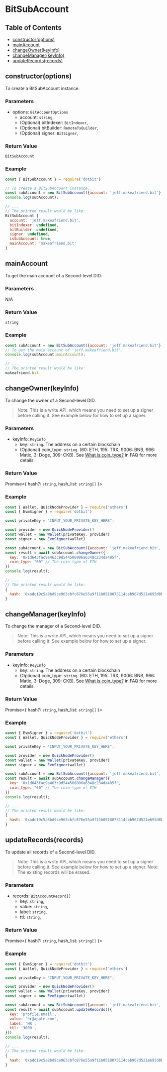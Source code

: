 # BitSubAccount
## Table of Contents
- [constructor(options)](#constructoroptions)
- [mainAccount](#mainaccount)
- [changeOwner(keyInfo)](#changeownerkeyinfo)
- [changeManager(keyInfo)](#changemanagerkeyinfo)
- [updateRecords(records)](#updaterecordsrecords)

## constructor(options)
To create a BitSubAccount instance.
### Parameters
- options: `BitAccountOptions`
  - account: `string`,
  - (Optional) bitIndexer: `BitIndexer`,
  - (Optional) bitBuilder: `RemoteTxBuilder`,
  - (Optional) signer: `BitSigner`,
### Return Value
`BitSubAccount`
### Example
```javascript
const { BitSubAccount } = require('dotbit')

// To create a BitSubAccount instance.
const subAccount = new BitSubAccount({account: 'jeff.makeafriend.bit'});
console.log(subAccount);

// ...
// The printed result would be like:
BitSubAccount {
  account: 'jeff.makeafriend.bit',
  bitIndexer: undefined,
  bitBuilder: undefined,
  signer: undefined,
  isSubAccount: true,
  mainAccount: 'makeafriend.bit'
}
```

## mainAccount
To get the main account of a Second-level DID.
### Parameters
N/A
### Return Value
`string`
### Example
```javascript
const subAccount = new BitSubAccount({account: 'jeff.makeafriend.bit'});
// To get the main account of 'jeff.makeafriend.bit'.
console.log(subAccount.mainAccount);

// ...
// The printed result would be like:
makeafriend.bit
```

## changeOwner(keyInfo)
To change the owner of a Second-level DID.
> Note: This is a write API, which means you need to set up a signer before calling it. See example below for how to set up a signer.
### Parameters
- keyInfo: `KeyInfo`
  - key: `string`. The address on a certain blockchain
  - (Optional) coin_type: `string`. (60: ETH, 195: TRX, 9006: BNB, 966: Matic, 3: Doge, 309: CKB). See [What is coin_type?](../../README.md#what-is-coin_type) in FAQ for more details.
### Return Value
Promise<{ hash?: `string`, hash_list: `string[]` }>
### Example
```javascript
const { Wallet, QuickNodeProvider } = require('ethers')
const { EvmSigner } = require('dotbit')

const privateKey = "INPUT_YOUR_PRIVATE_KEY_HERE";

const provider = new QuickNodeProvider()
const wallet = new Wallet(privateKey, provider)
const signer = new EvmSigner(wallet)

const subAccount = new BitSubAccount({account: 'jeff.makeafriend.bit', signer});
const result = await subAccount.changeOwner({
  key: '0x1d643fac9a463c9d544506006a6348c234da485f',
  coin_type: "60" // The coin type of ETH
})
console.log(result);

// ...
// The printed result would be like:
{
  hash: '0xadc19c5a8bd9ce963cbfc876e55a9f11b0518073114ceb967d521e695d8b41a4'
}
```

## changeManager(keyInfo)
To change the manager of a Second-level DID.
> Note: This is a write API, which means you need to set up a signer before calling it. See example below for how to set up a signer.
### Parameters
- keyInfo: `KeyInfo`
  - key: `string`. The address on a certain blockchain
  - (Optional) coin_type: `string`. (60: ETH, 195: TRX, 9006: BNB, 966: Matic, 3: Doge, 309: CKB). See [What is coin_type?](../../README.md#what-is-coin_type) in FAQ for more details.
### Return Value
Promise<{ hash?: `string`, hash_list: `string[]` }>
### Example
```javascript
const { EvmSigner } = require('dotbit')
const { Wallet, QuickNodeProvider } = require('ethers')

const privateKey = "INPUT_YOUR_PRIVATE_KEY_HERE";

const provider = new QuickNodeProvider()
const wallet = new Wallet(privateKey, provider)
const signer = new EvmSigner(wallet)

const subAccount = new BitSubAccount({account: 'jeff.makeafriend.bit', signer});
const result = await subAccount.changeManager({
  key: '0x1d643fac9a463c9d544506006a6348c234da485f',
  coin_type: "60" // The coin type of ETH
})
console.log(result);

// ...
// The printed result would be like:
{
  hash: '0xadc19c5a8bd9ce963cbfc876e55a9f11b0518073114ceb967d521e695d8b41a4'
}
```

## updateRecords(records)
To update all records of a Second-level DID.
> Note: This is a write API, which means you need to set up a signer before calling it. See example below for how to set up a signer.
> Note: The existing records will be erased.
### Parameters
- records: `BitAccountRecord[]`
  - key: `string`,
  - value: `string`,
  - label: `string`,
  - ttl: `string`,
### Return Value
Promise<{ hash?: `string`, hash_list: `string[]` }>
### Example
```javascript
const { EvmSigner } = require('dotbit')
const { Wallet, QuickNodeProvider } = require('ethers')

const privateKey = "INPUT_YOUR_PRIVATE_KEY_HERE";

const provider = new QuickNodeProvider()
const wallet = new Wallet(privateKey, provider)
const signer = new EvmSigner(wallet)

const subAccount = new BitSubAccount({account: 'jeff.makeafriend.bit', signer});
const result = await subAccount.updateRecords([{
  key: 'profile.email',
  value: 'hr@apple.com',
  label: 'HR',
  ttl: '3000',
}])
console.log(result);

// ...
// The printed result would be like:
{
  hash: '0xadc19c5a8bd9ce963cbfc876e55a9f11b0518073114ceb967d521e695d8b41a4'
}
```
